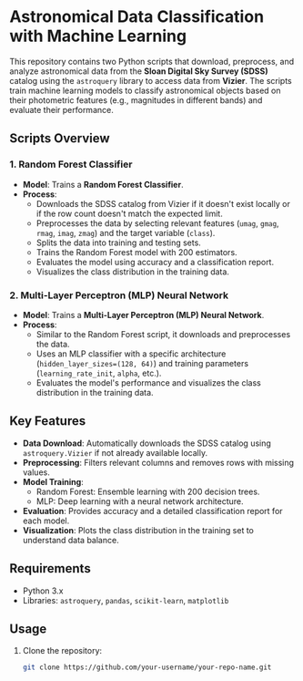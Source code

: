 # Astronomical Data Classification with Machine Learning

This repository contains two Python scripts that download, preprocess, and analyze astronomical data from the **Sloan Digital Sky Survey (SDSS)** catalog using the `astroquery` library to access data from **Vizier**. The scripts train machine learning models to classify astronomical objects based on their photometric features (e.g., magnitudes in different bands) and evaluate their performance.

## Scripts Overview

### 1. Random Forest Classifier
- **Model**: Trains a **Random Forest Classifier**.
- **Process**:
  - Downloads the SDSS catalog from Vizier if it doesn't exist locally or if the row count doesn't match the expected limit.
  - Preprocesses the data by selecting relevant features (`umag`, `gmag`, `rmag`, `imag`, `zmag`) and the target variable (`class`).
  - Splits the data into training and testing sets.
  - Trains the Random Forest model with 200 estimators.
  - Evaluates the model using accuracy and a classification report.
  - Visualizes the class distribution in the training data.

### 2. Multi-Layer Perceptron (MLP) Neural Network
- **Model**: Trains a **Multi-Layer Perceptron (MLP) Neural Network**.
- **Process**:
  - Similar to the Random Forest script, it downloads and preprocesses the data.
  - Uses an MLP classifier with a specific architecture (`hidden_layer_sizes=(128, 64)`) and training parameters (`learning_rate_init`, `alpha`, etc.).
  - Evaluates the model's performance and visualizes the class distribution in the training data.

## Key Features
- **Data Download**: Automatically downloads the SDSS catalog using `astroquery.Vizier` if not already available locally.
- **Preprocessing**: Filters relevant columns and removes rows with missing values.
- **Model Training**:
  - Random Forest: Ensemble learning with 200 decision trees.
  - MLP: Deep learning with a neural network architecture.
- **Evaluation**: Provides accuracy and a detailed classification report for each model.
- **Visualization**: Plots the class distribution in the training set to understand data balance.

## Requirements
- Python 3.x
- Libraries: `astroquery`, `pandas`, `scikit-learn`, `matplotlib`

## Usage
1. Clone the repository:
   ```bash
   git clone https://github.com/your-username/your-repo-name.git
